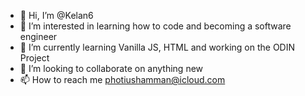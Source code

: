 - 👋 Hi, I’m @Kelan6
- 👀 I’m interested in learning how to code and becoming a software engineer
- 🌱 I’m currently learning Vanilla JS, HTML and working on the ODIN Project
- 💞️ I’m looking to collaborate on anything new
- 📫 How to reach me photiushamman@icloud.com

<!---
Kelan6/Kelan6 is a ✨ special ✨ repository because its `README.md` (this file) appears on your GitHub profile.
You can click the Preview link to take a look at your changes.
--->

